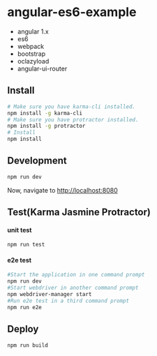# angular-es6-example
* angular 1.x
* es6
* webpack
* bootstrap
* oclazyload
* angular-ui-router

## Install
```bash
# Make sure you have karma-cli installed.
npm install -g karma-cli
# Make sure you have protractor installed.
npm install -g protractor
# Install 
npm install
```
## Development
```bash
npm run dev
```
Now, navigate to [http://localhost:8080](http://localhost:8080)
## Test(Karma Jasmine Protractor)
#### unit test 
`npm run test`
#### e2e test 
```bash
#Start the application in one command prompt
npm run dev
#Start webdriver in another command prompt
npm webdriver-manager start
#Run e2e test in a third command prompt
npm run e2e
```

## Deploy
`npm run build`
